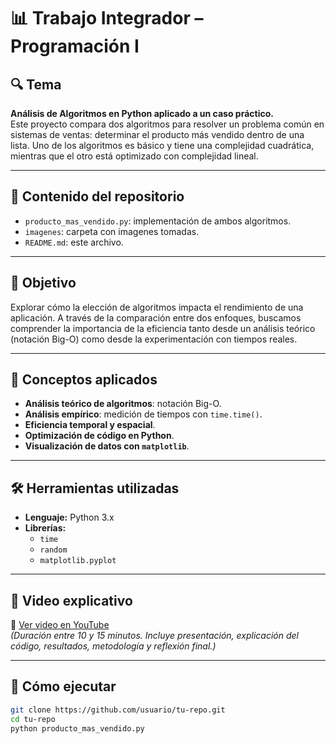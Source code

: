 # 📊 Trabajo Integrador – Programación I

## 🔍 Tema

**Análisis de Algoritmos en Python aplicado a un caso práctico.**  
Este proyecto compara dos algoritmos para resolver un problema común en sistemas de ventas: determinar el producto más vendido dentro de una lista. Uno de los algoritmos es básico y tiene una complejidad cuadrática, mientras que el otro está optimizado con complejidad lineal.

---

## 📁 Contenido del repositorio

- `producto_mas_vendido.py`: implementación de ambos algoritmos.
- `imagenes`: carpeta con imagenes tomadas.
- `README.md`: este archivo.

---

## 🎯 Objetivo

Explorar cómo la elección de algoritmos impacta el rendimiento de una aplicación. A través de la comparación entre dos enfoques, buscamos comprender la importancia de la eficiencia tanto desde un análisis teórico (notación Big-O) como desde la experimentación con tiempos reales.

---

## 🧠 Conceptos aplicados

- **Análisis teórico de algoritmos**: notación Big-O.
- **Análisis empírico**: medición de tiempos con `time.time()`.
- **Eficiencia temporal y espacial**.
- **Optimización de código en Python**.
- **Visualización de datos con `matplotlib`**.

---

## 🛠 Herramientas utilizadas

- **Lenguaje:** Python 3.x  
- **Librerías:**
  - `time`
  - `random`
  - `matplotlib.pyplot`

---

## 🎥 Video explicativo 

📎 [Ver video en YouTube](https://youtu.be/hcY4xpUqYr0)  
*(Duración entre 10 y 15 minutos. Incluye presentación, explicación del código, resultados, metodología y reflexión final.)*

---

## 🧪 Cómo ejecutar

```bash
git clone https://github.com/usuario/tu-repo.git
cd tu-repo
python producto_mas_vendido.py
